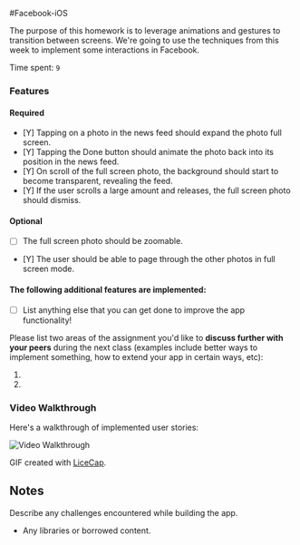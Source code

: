 #Facebook-iOS

The purpose of this homework is to leverage animations and gestures to transition between screens. We're going to use the techniques from this week to implement some interactions in Facebook.

Time spent: `9`

### Features

#### Required

- [Y] Tapping on a photo in the news feed should expand the photo full screen.
- [Y] Tapping the Done button should animate the photo back into its position in the news feed.
- [Y] On scroll of the full screen photo, the background should start to become transparent, revealing the feed.
- [Y] If the user scrolls a large amount and releases, the full screen photo should dismiss.

#### Optional

- [ ] The full screen photo should be zoomable.
- [Y] The user should be able to page through the other photos in full screen mode.

#### The following **additional** features are implemented:

- [ ] List anything else that you can get done to improve the app functionality!

Please list two areas of the assignment you'd like to **discuss further with your peers** during the next class (examples include better ways to implement something, how to extend your app in certain ways, etc):

1. 
2. 

### Video Walkthrough 

Here's a walkthrough of implemented user stories:

<img src='faceBook-iOS.gif' title='Video Walkthrough' width='' alt='Video Walkthrough' />

GIF created with [LiceCap](http://www.cockos.com/licecap/).

## Notes

Describe any challenges encountered while building the app.

* Any libraries or borrowed content.
